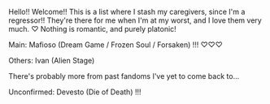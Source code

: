 Hello!! Welcome!! This is a list where I stash my caregivers, since I'm a regressor!! They're there for me when I'm at my worst, and I love them very much. ♡
Nothing is romantic, and purely platonic!

Main: Mafioso (Dream Game / Frozen Soul / Forsaken) !!! ♡♡♡

Others: Ivan (Alien Stage)

There's probably more from past fandoms I've yet to come back to...

Unconfirmed: Devesto (Die of Death) !!!
